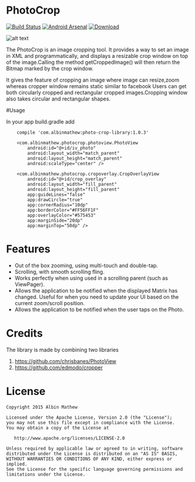 # PhotoCrop
[![Build Status](https://travis-ci.org/albinmathew/PhotoCrop.svg?branch=master)](https://travis-ci.org/albinmathew/PhotoCrop)  [![Android Arsenal](https://img.shields.io/badge/Android%20Arsenal-PhotoCrop-brightgreen.svg?style=flat)](http://android-arsenal.com/details/1/2046)  [ ![Download](https://api.bintray.com/packages/albinmathew/maven/PhotoCrop/images/download.svg) ](https://bintray.com/albinmathew/maven/PhotoCrop/_latestVersion)

![alt text](https://raw.githubusercontent.com/albinmathew/PhotoCrop/master/screenshots/pic1.png)

The PhotoCrop is an image cropping tool. It provides a way to set an image in XML and programmatically, and displays a resizable
crop window on top of the image.Calling the method getCroppedImage() will then return the Bitmap marked by the crop window.

It gives the feature of cropping an image where image can resize,zoom whereas cropper window remains static similar to facebook
Users can get both circularly cropped and rectangular cropped images.Cropping window also takes circular and rectangular shapes.

#Usage

In your app build.gradle add

```
	compile 'com.albinmathew:photo-crop-library:1.0.3'
```


```
    <com.albinmathew.photocrop.photoview.PhotoView
        android:id="@+id/iv_photo"
        android:layout_width="match_parent"
        android:layout_height="match_parent"
        android:scaleType="center" />
```


```
    <com.albinmathew.photocrop.cropoverlay.CropOverlayView
        android:id="@+id/crop_overlay"
        android:layout_width="fill_parent"
        android:layout_height="fill_parent"
        app:guideLines="false"
        app:drawCircle="true"
        app:cornerRadius="10dp"
        app:borderColor="#FF56FF1F"
        app:overlayColor="#575453"
        app:marginSide="20dp"
        app:marginTop="50dp" />
```

# Features
- Out of the box zooming, using multi-touch and double-tap.
- Scrolling, with smooth scrolling fling.
- Works perfectly when using used in a scrolling parent (such as ViewPager).
- Allows the application to be notified when the displayed Matrix has changed. Useful for when you need to update your UI based on the current zoom/scroll position.
- Allows the application to be notified when the user taps on the Photo.


# Credits

The library is made by combining two libraries

1. https://github.com/chrisbanes/PhotoView
2. https://github.com/edmodo/cropper

# License

    Copyright 2015 Albin Mathew

    Licensed under the Apache License, Version 2.0 (the "License");
    you may not use this file except in compliance with the License.
    You may obtain a copy of the License at

       http://www.apache.org/licenses/LICENSE-2.0

    Unless required by applicable law or agreed to in writing, software
    distributed under the License is distributed on an "AS IS" BASIS,
    WITHOUT WARRANTIES OR CONDITIONS OF ANY KIND, either express or implied.
    See the License for the specific language governing permissions and
    limitations under the License.
